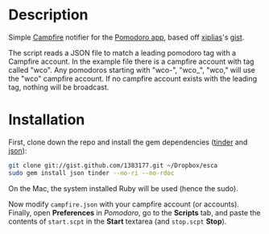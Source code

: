 # Description

Simple [Campfire][campfire_app] notifier for the [Pomodoro app][pomodoro_app],
based off [xiplias][xiplias]'s [gist][parent_gist].

The script reads a JSON file to match a leading pomodoro tag with a Campfire
account. In the example file there is a campfire account with tag called
"wco". Any pomodoros starting with "wco-", "wco\_", "wco," will use the "wco"
campfire account. If no campfire account exists with the leading tag, nothing
will be broadcast.

# Installation

First, clone down the repo and install the gem dependencies ([tinder][tinder] and
[json][json]):

```sh
git clone git://gist.github.com/1383177.git ~/Dropbox/esca
sudo gem install json tinder --no-ri --no-rdoc
```

On the Mac, the system installed Ruby will be used (hence the sudo).

Now modify `campfire.json` with your campfire account (or accounts). Finally,
open **Preferences** in *Pomodoro*, go to the **Scripts** tab, and paste the
contents of `start.scpt` in the **Start** textarea (and `stop.scpt` **Stop**).

[campfire_app]: http://campfirenow.com/
[json]: http://rubygems.org/gems/json
[parent_gist]: https://gist.github.com/1280962
[pomodoro_app]: http://pomodoro.ugolandini.com/
[tinder]: http://rubygems.org/gems/tinder
[xiplias]: https://github.com/xiplias
